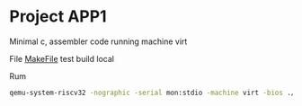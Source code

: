 # Project APP1
Minimal c, assembler code running machine virt

File [MakeFile](./Makefile) test build local

Rum
```bash
qemu-system-riscv32 -nographic -serial mon:stdio -machine virt -bios ./bin/app1.elf
```
